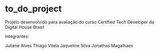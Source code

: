 # to_do_project
 Projeto desenvolvido para avaliação do curso  Certified Tech Developer da Digital House Brasil

 Integrantes:

Juliane Alves
Thiago Vilela
Jaqueline Silva
Jonathas Magalhaes
